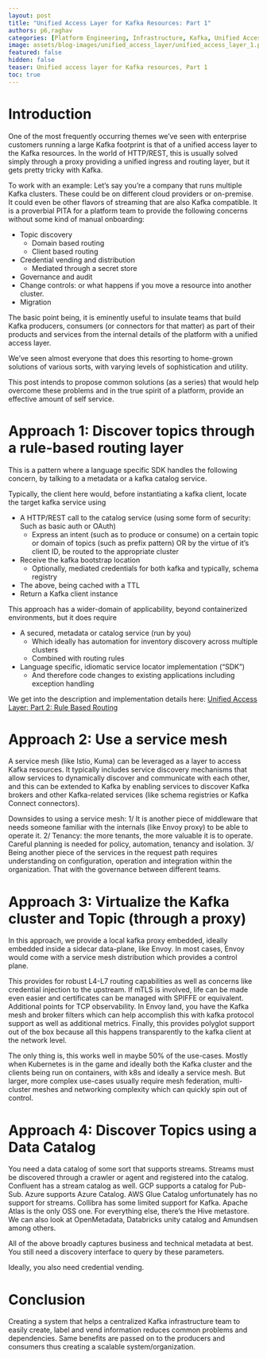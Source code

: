 ```yaml
---
layout: post
title: "Unified Access Layer for Kafka Resources: Part 1"
authors: p6,raghav
categories: [Platform Engineering, Infrastructure, Kafka, Unified Access Layer]
image: assets/blog-images/unified_access_layer/unified_access_layer_1.png
featured: false
hidden: false
teaser: Unified access layer for Kafka resources, Part 1
toc: true
---
```


# Introduction

One of the most frequently occurring themes we’ve seen with enterprise customers running a large Kafka footprint is that of a unified access layer to the Kafka resources. In the world of HTTP/REST, this is usually solved simply through a proxy providing a unified ingress and routing layer, but it gets pretty tricky with Kafka.

To work with an example: Let’s say you’re a company that runs multiple Kafka clusters. These could be on different cloud providers or on-premise. It could even be other flavors of streaming that are also Kafka compatible. It is a proverbial PITA for a platform team to provide the following concerns without some kind of manual onboarding:

- Topic discovery
  - Domain based routing
  - Client based routing
- Credential vending and distribution
  - Mediated through a secret store
- Governance and audit
- Change controls: or what happens if you move a resource into another cluster.
- Migration

The basic point being, it is eminently useful to insulate teams that build Kafka producers, consumers (or connectors for that matter) as part of their products and services from the internal details of the platform with a unified access layer.

We’ve seen almost everyone that does this resorting to home-grown solutions of various sorts, with varying levels of sophistication and utility.

This post intends to propose common solutions (as a series) that would help overcome these problems and in the true spirit of a platform, provide an effective amount of self service.

# Approach 1: Discover topics through a rule-based routing layer

This is a pattern where a language specific SDK handles the following concern, by talking to a metadata or a kafka catalog service. 

Typically, the client here would, before instantiating a kafka client, locate the target kafka service using

- A HTTP/REST call to the catalog service (using some form of security: Such as basic auth or OAuth)
  - Express an intent (such as to produce or consume) on a certain topic or domain of topics (such as prefix pattern) OR by the virtue of it’s client ID, be routed to the appropriate cluster
- Receive the kafka bootstrap location
  - Optionally, mediated credentials for both kafka and typically, schema registry
- The above, being cached with a TTL
- Return a Kafka client instance

This approach has a wider-domain of applicability, beyond containerized environments, but it does require

- A secured, metadata or catalog service  (run by you)
  - Which ideally has automation for inventory discovery across multiple clusters
  - Combined with routing rules
- Language specific, idiomatic service locator implementation (“SDK”)
  - And therefore code changes to existing applications including exception handling

We get into the description and implementation details here: [Unified Access Layer: Part 2: Rule Based Routing](https://platformatory.io/blog/unified-access-layer-part-2-rule-based-routing)


# Approach 2: Use a service mesh

A service mesh (like Istio, Kuma) can be leveraged as a layer to access Kafka resources. It typically includes service discovery mechanisms that allow services to dynamically discover and communicate with each other, and this can be extended to Kafka by enabling services to discover Kafka brokers and other Kafka-related services (like schema registries or Kafka Connect connectors).

Downsides to using a service mesh: 1/ It is another piece of middleware that needs someone familiar with the internals (like Envoy proxy) to be able to operate it. 2/ Tenancy: the more tenants, the more valuable it is to operate. Careful planning is needed for policy, automation, tenancy and isolation. 3/ Being another piece of the services in the request path requires understanding on configuration, operation and integration within the organization. That with the governance between different teams.

# Approach 3: Virtualize the Kafka cluster and Topic (through a proxy)

In this approach, we provide a local kafka proxy embedded, ideally embedded inside a sidecar data-plane, like Envoy. In most cases, Envoy would come with a service mesh distribution which provides a control plane. 
 
This provides for robust L4-L7 routing capabilities as well as concerns like credential injection to the upstream. If mTLS is involved, life can be made even easier and certificates can be managed with SPIFFE or equivalent. Additional points for TCP observability. In Envoy land, you have the Kafka mesh and broker filters which can help accomplish this with kafka protocol support as well as additional metrics. Finally, this provides polyglot support out of the box because all this happens transparently to the kafka client at the network level.

The only thing is, this works well in maybe 50% of the use-cases. Mostly when Kubernetes is in the game and ideally both the Kafka cluster and the clients being run on containers, with k8s and ideally a service mesh. But larger, more complex use-cases usually require mesh federation, multi-cluster meshes and networking complexity which can quickly spin out of control.

# Approach 4: Discover Topics using a Data Catalog

You need a data catalog of some sort that supports streams. Streams must be discovered through a crawler or agent and registered into the catalog. Confluent has a stream catalog as well. GCP supports a catalog for Pub-Sub. Azure supports Azure Catalog. AWS Glue Catalog unfortunately has no support for streams. Collibra has some limited support for Kafka. Apache Atlas is the only OSS one. For everything else, there’s the Hive metastore. We can also look at OpenMetadata, Databricks unity catalog and Amundsen among others.

All of the above broadly captures business and technical metadata at best. You still need a discovery interface to query by these parameters.

Ideally, you also need credential vending.

# Conclusion

Creating a system that helps a centralized Kafka infrastructure team to easily create, label and vend information reduces common problems and dependencies. Same benefits are passed on to the producers and consumers thus creating a scalable system/organization. 
